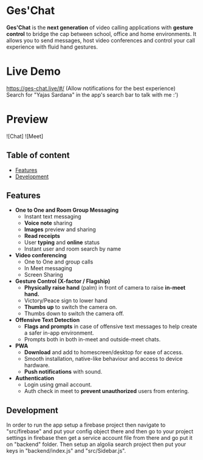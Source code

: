 # Ges'Chat
**Ges'Chat** is the **next generation** of video calling applications with **gesture control** to bridge the cap between school, office and home environments. It allows you to send messages, host video conferences and control your call experience with fluid hand gestures.

# Live Demo
https://ges-chat.live/#/ (Allow notifications for the best experience)<br>
Search for "Yajas Sardana" in the app's search bar to talk with me :')
# Preview
![Chat]
![Meet]

## Table of content
  - [Features](#features)
  - [Development](#development)
## Features
- **One to One and Room Group Messaging**
  - Instant text messaging
  - **Voice note** sharing
  - **Images** preview and sharing
  - **Read receipts**
  - User **typing** and **online** status
  - Instant user and room search by name
- **Video conferencing**
  - One to One and group calls
  - In Meet messaging
  - Screen Sharing
- **Gesture Control (X-factor / Flagship)**
  - **Physically raise hand** (palm) in front of camera to raise **in-meet hand.**
  - Victory/Peace sign to lower hand
  - **Thumbs up** to switch the camera on.
  - Thumbs down to switch the camera off.
- **Offensive Text Detection**
  - **Flags and prompts** in case of offensive text messages to help create a safer in-app environment.
  - Prompts both in both in-meet and outside-meet chats.
- **PWA**
  - **Download** and add to homescreen/desktop for ease of access.
  - Smooth installation, native-like behaviour and access to device hardware.
  - **Push notifications** with sound.
- **Authentication**
  - Login using gmail account.
  - Auth check in meet to **prevent unauthorized** users from entering.

## Development
In order to run the app setup a firebase project then navigate to "src/firebase" and put your config object there and then go to your project settings in firebase then get a service account file from there and go put it on "backend" folder.
Then setup an algolia search project then put your keys in "backend/index.js" and "src/Sidebar.js".
